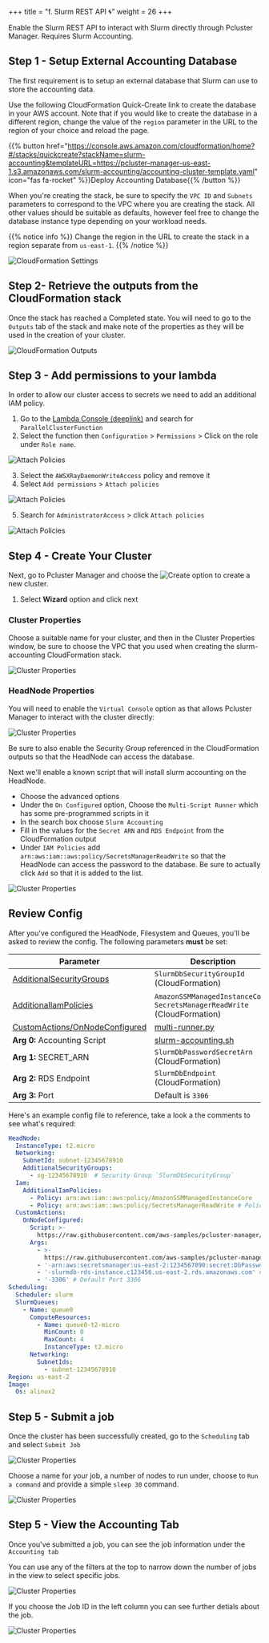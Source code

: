 +++
title = "f. Slurm REST API 🌀"
weight = 26
+++

Enable the Slurm REST API to interact with Slurm directly through Pcluster Manager. Requires Slurm Accounting.

## Step 1 - Setup External Accounting Database

The first requirement is to setup an external database that Slurm can use to store the accounting data.

Use the following CloudFormation Quick-Create link to create the database in
your AWS account. Note that if you would like to create the database in a
different region, change the value of the `region` parameter in the URL to the
region of your choice and reload the page.

{{% button href="https://console.aws.amazon.com/cloudformation/home?#/stacks/quickcreate?stackName=slurm-accounting&templateURL=https://pcluster-manager-us-east-1.s3.amazonaws.com/slurm-accounting/accounting-cluster-template.yaml" icon="fas fa-rocket" %}}Deploy Accounting Database{{% /button %}}

When you're creating the stack, be sure to specify the `VPC ID` and `Subnets`
parameters to correspond to the VPC where you are creating the stack. All other
values should be suitable as defaults, however feel free to change the database
instance type depending on your workload needs.

{{% notice info %}}
Change the region in the URL to create the stack in a region separate from `us-east-1`.
{{% /notice %}}

![CloudFormation Settings](accounting/cfn-properties.png)

## Step 2- Retrieve the outputs from the CloudFormation stack

Once the stack has reached a Completed state. You will need to go to the `Outputs` tab of the stack and make note of the properties as they will be used in the creation of your cluster.

![CloudFormation Outputs](accounting/cfn-outputs.png)

## Step 3 - Add permissions to your lambda

In order to allow our cluster access to secrets we need to add an additional IAM policy.

1. Go to the [Lambda Console (deeplink)](https://console.aws.amazon.com/lambda/home?#/functions?f0=true&fo=and&k0=functionName&n0=false&o0=%3A&op=and&v0=ParallelClusterFunction) and search for `ParallelClusterFunction`
2. Select the function then `Configuration` > `Permissions` > Click on the role under `Role name`.

![Attach Policies](accounting/lambda-permissions.jpeg)

3. Select the `AWSXRayDaemonWriteAccess` policy and remove it
4. Select `Add permissions` > `Attach policies`

![Attach Policies](accounting/attach-policies.jpeg)

5. Search for `AdministratorAccess` > click `Attach policies`

![Attach Policies](accounting/attach-admin.png)


## Step 4 - Create Your Cluster

Next, go to Pcluster Manager and choose the ![Create](create.png) option to create a new cluster.

1. Select **Wizard** option and click next

### Cluster Properties

Choose a suitable name for your cluster, and then in the Cluster Properties window, be sure to choose the VPC that you used when creating the slurm-accounting CloudFormation stack.

![Cluster Properties](accounting/cluster-properties.png)

### HeadNode Properties

You will need to enable the `Virtual Console` option as that allows Pcluster Manager to interact with the cluster directly:

![Cluster Properties](accounting/headnode-virtual-console.png)

Be sure to also enable the Security Group referenced in the CloudFormation outputs so that the HeadNode can access the database.

Next we'll enable a known script that will install slurm accounting on the HeadNode.
- Choose the advanced options
- Under the `On Configured` option, Choose the `Multi-Script Runner` which has some pre-programmed scripts in it
- In the search box choose `Slurm Accounting`
- Fill in the values for the `Secret ARN` and `RDS Endpoint` from the CloudFormation output
- Under `IAM Policies` add `arn:aws:iam::aws:policy/SecretsManagerReadWrite` so that the HeadNode can access the password to the database. Be sure to actually click `Add` so that it is added to the list.

![Cluster Properties](accounting/headnode-additionals.png)

## Review Config

After you've configured the HeadNode, Filesystem and Queues, you'll be asked to review the config. The following parameters **must** be set:

| Parameter                      | Description                                        |
|--------------------------------|----------------------------------------------------|
| [AdditionalSecurityGroups](https://docs.aws.amazon.com/parallelcluster/latest/ug/HeadNode-v3.html#yaml-HeadNode-Networking-AdditionalSecurityGroups)       | `SlurmDbSecurityGroupId` (CloudFormation)            |
| [AdditionalIamPolicies](https://docs.aws.amazon.com/parallelcluster/latest/ug/HeadNode-v3.html#yaml-HeadNode-Iam-AdditionalIamPolicies)          | `AmazonSSMManagedInstanceCore`, `SecretsManagerReadWrite` (CloudFormation) |
| [CustomActions/OnNodeConfigured](https://docs.aws.amazon.com/parallelcluster/latest/ug/HeadNode-v3.html#yaml-HeadNode-CustomActions-OnNodeConfigured) | [multi-runner.py](https://raw.githubusercontent.com/aws-samples/pcluster-manager/main/resources/scripts/multi-runner.py)                                                   |
| **Arg 0:** Accounting Script                         | [slurm-accounting.sh](https://raw.githubusercontent.com/aws-samples/pcluster-manager/main/resources/scripts/slurm-accounting.sh)                         |
| **Arg 1:** SECRET_ARN              | `SlurmDbPasswordSecretArn` (CloudFormation)          |
| **Arg 2:** RDS Endpoint            | `SlurmDbEndpoint` (CloudFormation)                   |
| **Arg 3:** Port                    | Default is `3306`                                    |

Here's an example config file to reference, take a look a the comments to see what's required:

```yaml
HeadNode:
  InstanceType: t2.micro
  Networking:
    SubnetId: subnet-12345678910
    AdditionalSecurityGroups:
      - sg-12345678910  # Security Group `SlurmDbSecurityGroup`
  Iam:
    AdditionalIamPolicies:
      - Policy: arn:aws:iam::aws:policy/AmazonSSMManagedInstanceCore
      - Policy: arn:aws:iam::aws:policy/SecretsManagerReadWrite # Policy `SecretsManagerReadWrite`
  CustomActions:
    OnNodeConfigured:
      Script: >-
        https://raw.githubusercontent.com/aws-samples/pcluster-manager/main/resources/scripts/multi-runner.py
      Args:
        - >-
          https://raw.githubusercontent.com/aws-samples/pcluster-manager/main/resources/scripts/slurm-accounting.sh
        - '-arn:aws:secretsmanager:us-east-2:1234567890:secret:DbPasswdSecret' # `SlurmDbPasswordSecretArn`
        - '-slurmdb-rds-instance.c123456.us-east-2.rds.amazonaws.com' # RDS Endpoint `SlurmDbEndpoint`
        - '-3306' # Default Port 3306
Scheduling:
  Scheduler: slurm
  SlurmQueues:
    - Name: queue0
      ComputeResources:
        - Name: queue0-t2-micro
          MinCount: 0
          MaxCount: 4
          InstanceType: t2.micro
      Networking:
        SubnetIds:
          - subnet-12345678910
Region: us-east-2
Image:
  Os: alinux2
```

## Step 5 - Submit a job

Once the cluster has been successfully created, go to the `Scheduling` tab and select `Submit Job`

![Cluster Properties](accounting/submit-job.png)

Choose a name for your job, a number of nodes to run under, choose to `Run a command` and provide a simple `sleep 30` command.

![Cluster Properties](accounting/submit-job-dialog.png)

## Step 5 - View the Accounting Tab

Once you've submitted a job, you can see the job information under the `Accounting tab`

You can use any of the filters at the top to narrow down the number of jobs in the view to select specific jobs. 

![Cluster Properties](accounting/job-list.png)

If you choose the Job ID in the left column you can see further detials about the job.

![Cluster Properties](accounting/job-details.png)
